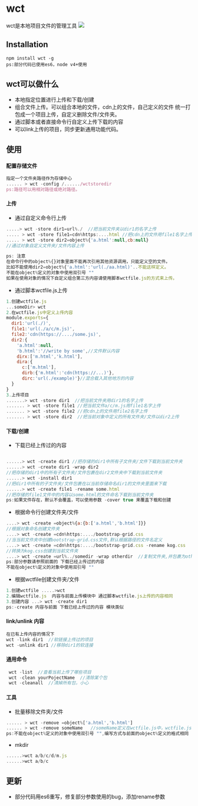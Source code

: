#   wct   #

wct是本地项目文件的管理工具
![](https://img.shields.io/npm/v/wct.svg?style=flat)

## Installation
```base
npm install wct -g
ps:部分代码已使用es6，node v4+使用
```

## wct可以做什么
* 本地指定位置进行上传和下载/创建
* 组合文件上传。可以组合本地的文件，cdn上的文件，自己定义的文件 统一打包成一个项目上传，自定义删除文件/文件夹。
* 通过脚本或者直接命令行自定义上传下载的内容
* 可以link上传的项目，同步更新通用功能代码。


## 使用

#### 配置存储文件
```js
指定一个文件夹路径作为存储中心
...... > wct -config /....../wctstoredir  
ps:路径可以用相对路径或绝对路径。
```

#### 上传

* 通过自定义命令行上传

```js
.....> wct -store dir1=url%./  //把当前文件夹以dir1的名字上传
..... > wct -store file1=cdn%https:....html //把cdn上的文件用file1名字上传
..... > wct -store dir2=object%{'a.html':null,cb:null}
//通过对象自定义文件夹/文件内容上传

ps: 注意
在命令行中的object%{}对象里面不能再次引用其他资源调用，只能定义空的文件。
比如不能使用dir2=object%{'a.html':'url(./aa.html)'..不能这样定义。
不能在object%定义的对象中使用双引号 ""
如果在使用对象的情况下自定义组合第三方内容请使用脚本wctfile.js的方式来上传。

```


* 通过脚本wctfile.js上传

```js
1.创建wctfile.js
...someDir> wct
2.在wctfile.js中定义上传内容
module.exports={
  dir1:'url(./)',
  file1:'url(./a/c/m.js)',
  file2:'cdn(https://..../some.js)',
  dir2:{
    'a.html':null,
    'b.html':'//write by some',//文件默认内容
    dirx:['m.html','k.html'],
    dira:{
      c:['m.html'],
      dirb:{'m.html':'cdn(https://...)'},
      dirc:'url(./example)'}//混合载入其他地方的内容
  }
}
3.上传项目
.......> wct -store dir1  //把当前文件夹用dir1的名字上传
....... > wct -store file1 //把当前文件a/c/m.js用file1名字上传
....... > wct -store file2 //把cdn上的文件用file2名字上传
....... > wct -store dir2  //把当前对象中定义的所有文件夹/文件以dir2上传

```


#### 下载/创建

* 下载已经上传过的内容

```js

......> wct -create dir1 //把存储的dir1中所有子文件夹/文件下载到当前文件夹
......> wct -create dir1 -wrap dir2
//把存储的dir1中的所有子文件夹/文件包裹在dir2文件夹中下载到当前文件夹
......> wct -install dir1
//把dir1中所有的子文件夹/文件包裹在以当前存储命名dir1的文件夹里面来下载
......> wct -create file1 -rename some.html
//把存储的file1文件中的内容以some.html的文件命名下载到当前文件夹
ps:如果文件存在，默认不会覆盖，可以使用参数 -cover true 来覆盖下载和创建
```

* 根据命令行创建文件夹/文件

```js
....> wct -create =object%{a:{b:['a.html','b.html']}}
//根据对象命名创建文件夹
....> wct -create =cdn%https:..../bootstrap-grid.css
//当当前文件夹中创建bootstrap-grid.css文件,默认根据路径的文件名定义
....> wct -create =cdn%https:..../bootstrap-grid.css -rename kog.css
//转换为kog.css创建到当前文件夹
....> wct -create =url%../somedir -wrap otherdir  //复制文件夹,并包裹为otherdir文件夹中
ps:部分参数请参照前面的 下载已经上传过的内容
不能在object%定义的对象中使用双引号 ""
```

* 根据wctfile创建文件夹/文件

```js
1.创建wctfile .....>wct
2.编辑wctfile.js  内容与前面上传模块中 通过脚本wctfile.js上传的内容相同
3.创建内容 ...> wct -create dir1
ps:-create 内容与前面 下载已经上传过的内容 模块类似
```

#### link/unlink 内容

```js
在已有上传内容的情况下
wct -link dir1  //软链接上传过的项目
wct -unlink dir1 //移除dir1的软连接
```

#### 通用命令
```js
 wct -list  //查看当前上传了哪些项目
 wct -clean yourPojectName  //清除某个包
 wct -cleanall  //清掉所有包，小心
```

#### 工具
* 批量移除文件夹/文件

```js  
...... > wct -remove =object%['a.html','b.html']
...... > wct -remove someName   //someName定义在wctfile.js中，wctfile.js编写方式参照前面说明
ps:不能在object%定义的对象中使用双引号 "",编写方式与前面的object%定义的格式相同
```

* mkdir

```js
......>wct a/b/c/d/m.js
......>wct a/b/c
```



## 更新
* 部分代码用es6重写，修复部分参数使用的bug，添加rename参数
